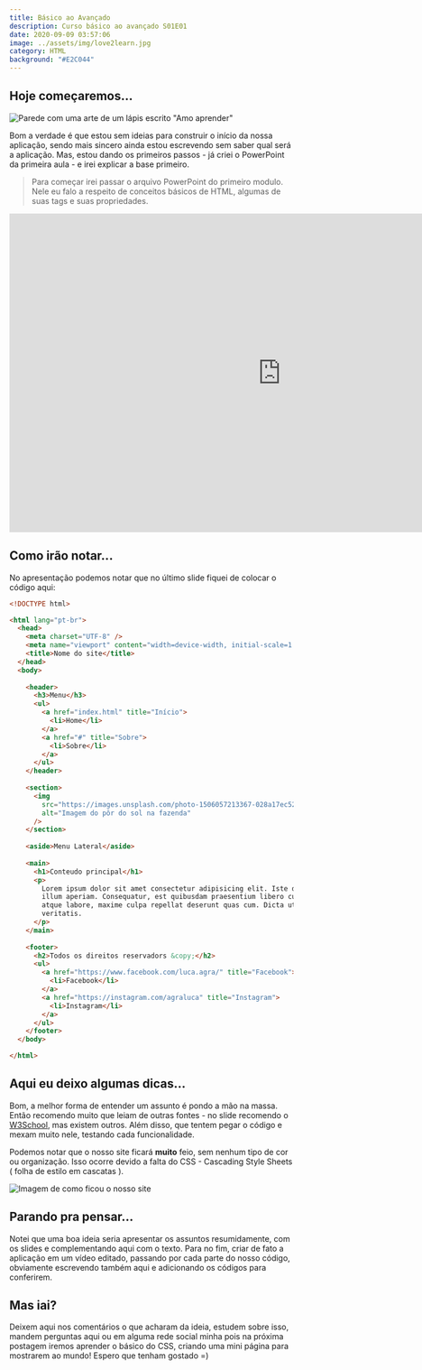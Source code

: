 ```yaml
---
title: Básico ao Avançado
description: Curso básico ao avançado S01E01
date: 2020-09-09 03:57:06
image: ../assets/img/love2learn.jpg
category: HTML
background: "#E2C044"
---
```

## Hoje começaremos...

![Parede com uma arte de um lápis escrito "Amo aprender"](../assets/img/love2learn.jpg)

Bom a verdade é que estou sem ideias para construir o início da nossa aplicação, sendo mais sincero ainda estou escrevendo sem saber qual será a aplicação. Mas, estou dando os primeiros passos - já criei o PowerPoint da primeira aula - e irei explicar a base primeiro.

> Para começar irei passar o arquivo PowerPoint do primeiro modulo. Nele eu falo a respeito de conceitos básicos de HTML, algumas de suas tags e suas propriedades.

<iframe src="https://onedrive.live.com/embed?cid=B3E072143D9FE0F1&amp;resid=B3E072143D9FE0F1%21584&amp;authkey=ABTZQC4qNZmJ9aw&amp;em=2&amp;wdAr=1.7777777777777777" width="962px" height="565px" frameborder="0">Este é um apresentação do <a target="_blank" href="https://office.com">Microsoft Office</a> incorporado, da plataforma <a target="_blank" href="https://office.com/webapps">Office</a>.</iframe>

## Como irão notar...

No apresentação podemos notar que no último slide fiquei de colocar o código aqui:

```html
<!DOCTYPE html>

<html lang="pt-br">
  <head>
    <meta charset="UTF-8" />
    <meta name="viewport" content="width=device-width, initial-scale=1.0" />
    <title>Nome do site</title>
  </head>
  <body>
    
    <header>
      <h3>Menu</h3>
      <ul>
        <a href="index.html" title="Início">
          <li>Home</li>
        </a>
        <a href="#" title="Sobre">
          <li>Sobre</li>
        </a>
      </ul>
    </header>
    
    <section>
      <img
        src="https://images.unsplash.com/photo-1506057213367-028a17ec52e5?ixlib=rb-1.2.1&ixid=eyJhcHBfaWQiOjQzMzEwfQ&auto=format&fit=crop&w=600&q=60"
        alt="Imagem do pôr do sol na fazenda"
      />
    </section>
    
    <aside>Menu Lateral</aside>
    
    <main>
      <h1>Conteudo principal</h1>
      <p>
        Lorem ipsum dolor sit amet consectetur adipisicing elit. Iste dolorum
        illum aperiam. Consequatur, est quibusdam praesentium libero cumque
        atque labore, maxime culpa repellat deserunt quas cum. Dicta ut ab
        veritatis.
      </p>
    </main>
    
    <footer>
      <h2>Todos os direitos reservadors &copy;</h2>
      <ul>
        <a href="https://www.facebook.com/luca.agra/" title="Facebook">
          <li>Facebook</li>
        </a>
        <a href="https://instagram.com/agraluca" title="Instagram">
          <li>Instagram</li>
        </a>
      </ul>
    </footer>
  </body>

</html>
```

## Aqui eu deixo algumas dicas...

Bom, a melhor forma de entender um assunto é pondo a mão na massa. Então recomendo muito que leiam de outras fontes - no slide recomendo o [W3School](https://www.w3schools.com/html/default.asp), mas existem outros. Além disso, que tentem pegar o código e mexam muito nele, testando cada funcionalidade.

Podemos notar que o nosso site ficará **muito** feio, sem nenhum tipo de cor ou organização. Isso ocorre devido a falta do CSS - Cascading Style Sheets ( folha de estilo em cascatas ).

![Imagem de como ficou o nosso site](../assets/img/como_ficou.jpg)

## Parando pra pensar...

Notei que uma boa ideia seria apresentar os assuntos resumidamente, com os slides e complementando aqui com o texto. Para no fim, criar de fato a aplicação em um vídeo editado, passando por cada parte do nosso código, obviamente escrevendo também aqui e adicionando os códigos para conferirem.

## Mas iai?

Deixem aqui nos comentários o que acharam da ideia, estudem sobre isso, mandem perguntas aqui ou em alguma rede social minha pois na próxima postagem iremos aprender o básico do CSS, criando uma mini página para mostrarem ao mundo! Espero que tenham gostado =)